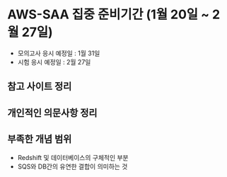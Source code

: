 # AWS-SAA 집중 준비기간 (1월 20일 ~ 2월 27일)

- 모의고사 응시 예정일 : 1월 31일
- 시험 응시 예정일 : 2월 27일

## 참고 사이트 정리

## 개인적인 의문사항 정리

## 부족한 개념 범위
- Redshift 및 데이터베이스의 구체적인 부분
- SQS와 DB간의 유연한 결합이 의미하는 것
